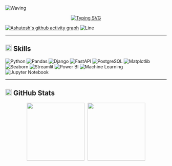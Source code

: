 ![Waving](https://capsule-render.vercel.app/api?type=waving&height=150&color=0000ff&textBg=false&fontColor=0000ff)

<div align="center">
  
[![Typing SVG](https://readme-typing-svg.demolab.com?font=Fira+Code&pause=1000&color=0000FF&center=true&vCenter=true&width=600&lines=Engenheiro+de+Software;Analista+de+Dados;Cientista+de+Dados;Engenheiro+de+Machine+Learning;Desenvolvedor+Backend)](https://git.io/typing-svg)

</div>

[![Ashutosh's github activity graph](https://github-readme-activity-graph.vercel.app/graph?username=apollo920&bg_color=000000&color=0000ff&line=0000ff&point=00aaff&area=true&hide_border=true)](https://github.com/ashutosh00710/github-readme-activity-graph)
![Line](https://raw.githubusercontent.com/apollo920/apollo920/main/assets/line-colors-ezgif.com-resize.gif)

---

## <img src="https://media2.giphy.com/media/QssGEmpkyEOhBCb7e1/giphy.gif?cid=ecf05e47a0n3gi1bfqntqmob8g9aid1oyj2wr3ds3mg700bl&rid=giphy.gif&ct=g" width="20px"> Skills  
![Python](https://img.shields.io/badge/-Python-3776AB?style=for-the-badge&logo=python&logoColor=white)  ![Pandas](https://img.shields.io/badge/-Pandas-150458?style=for-the-badge&logo=pandas&logoColor=white)  ![Django](https://img.shields.io/badge/-Django-092E20?style=for-the-badge&logo=django&logoColor=white)  ![FastAPI](https://img.shields.io/badge/-FastAPI-009688?style=for-the-badge&logo=fastapi&logoColor=white)  ![PostgreSQL](https://img.shields.io/badge/-PostgreSQL-336791?style=for-the-badge&logo=postgresql&logoColor=white)  ![Matplotlib](https://img.shields.io/badge/-Matplotlib-11557c?style=for-the-badge&logo=plotly&logoColor=white)  ![Seaborn](https://img.shields.io/badge/-Seaborn-4c8cbf?style=for-the-badge&logo=python&logoColor=white)  ![Streamlit](https://img.shields.io/badge/-Streamlit-FF4B4B?style=for-the-badge&logo=streamlit&logoColor=white)  ![Power BI](https://img.shields.io/badge/-Power%20BI-F2C811?style=for-the-badge&logo=powerbi&logoColor=black)  ![Machine Learning](https://img.shields.io/badge/-Machine%20Learning-102230?style=for-the-badge&logo=tensorflow&logoColor=orange)  ![Jupyter Notebook](https://img.shields.io/badge/-Jupyter%20Notebook-F37626?style=for-the-badge&logo=jupyter&logoColor=white)  

---

## <img src="https://camo.githubusercontent.com/792339729babf55dc139ac8189abba7aa4ff21366eecda37b3f0c37200dfa871/68747470733a2f2f6d656469612e67697068792e636f6d2f6d656469612f6959384352426451584f444a5343455249722f67697068792e676966" width="20px"> GitHub Stats
<div align="center" style="display: flex; gap: 10px; justify-content: center;">

  <img height="180em" src="https://github-readme-stats.vercel.app/api?username=apollo920&show_icons=true&theme=tokyonight&title_color=0000ff&icon_color=00aaff&hide_border=true"/>  

  <img height="180em" src="https://github-readme-stats.vercel.app/api/top-langs/?username=apollo920&layout=compact&theme=tokyonight&title_color=0000ff&hide_border=true"/>

</div>

